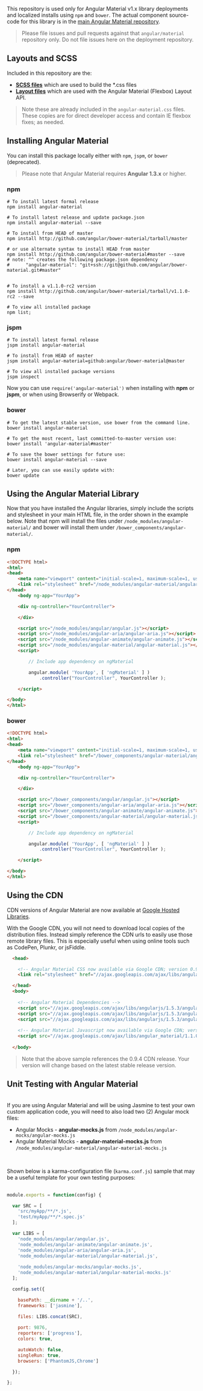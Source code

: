 This repository is used only for Angular Material v1.x library deployments and localized installs using `npm` and `bower`. The actual component source-code for this library is in the
[main Angular Material repository](https://github.com/angular/material).

> Please file issues and pull requests against that `angular/material` repository only. Do not file issues here on the deployment repository.

## Layouts and SCSS

Included in this repository are the:

* **[SCSS files](https://github.com/angular/bower-material/tree/master/modules/scss)** which are used to build the *.css files
* **[Layout files](https://github.com/angular/bower-material/tree/master/modules/layouts)** which are used with the Angular Material (Flexbox) Layout API. 

> Note these are already included in the `angular-material.css` files. These copies are for direct developer access and contain IE flexbox fixes; as needed.

## Installing Angular Material

You can install this package locally either with `npm`, `jspm`, or `bower` (deprecated). 

> Please note that Angular Material requires **Angular 1.3.x** or higher. 

### npm

```shell
# To install latest formal release 
npm install angular-material

# To install latest release and update package.json
npm install angular-material --save

# To install from HEAD of master
npm install http://github.com/angular/bower-material/tarball/master

# or use alternate syntax to install HEAD from master
npm install http://github.com/angular/bower-material#master --save
# note: ^^ creates the following package.json dependency
#      "angular-material": "git+ssh://git@github.com/angular/bower-material.git#master"


# To install a v1.1.0-rc2 version 
npm install http://github.com/angular/bower-material/tarball/v1.1.0-rc2 --save

# To view all installed package 
npm list;
```

### jspm

```shell
# To install latest formal release
jspm install angular-material

# To install from HEAD of master
jspm install angular-material=github:angular/bower-material@master

# To view all installed package versions
jspm inspect
```

Now you can use `require('angular-material')` when installing with **npm** or **jspm**, or when using Browserify or Webpack.

### bower

```shell
# To get the latest stable version, use bower from the command line.
bower install angular-material

# To get the most recent, last committed-to-master version use:
bower install 'angular-material#master'

# To save the bower settings for future use:
bower install angular-material --save

# Later, you can use easily update with:
bower update
```

## Using the Angular Material Library

Now that you have installed the Angular libraries, simply include the scripts and 
stylesheet in your main HTML file, in the order shown in the example below. Note that npm 
will install the files under `/node_modules/angular-material/` and bower will install them 
under `/bower_components/angular-material/`.

### npm

```html
<!DOCTYPE html>
<html>
<head>
    <meta name="viewport" content="initial-scale=1, maximum-scale=1, user-scalable=no" />
    <link rel="stylesheet" href="/node_modules/angular-material/angular-material.css">
</head>
	<body ng-app="YourApp">

	<div ng-controller="YourController">

	</div>

	<script src="/node_modules/angular/angular.js"></script>
	<script src="/node_modules/angular-aria/angular-aria.js"></script>
	<script src="/node_modules/angular-animate/angular-animate.js"></script>
	<script src="/node_modules/angular-material/angular-material.js"></script>
	<script>

		// Include app dependency on ngMaterial

		angular.module( 'YourApp', [ 'ngMaterial' ] )
			.controller("YourController", YourController );

	</script>

</body>
</html>
```

### bower

```html
<!DOCTYPE html>
<html>
<head>
    <meta name="viewport" content="initial-scale=1, maximum-scale=1, user-scalable=no" />
    <link rel="stylesheet" href="/bower_components/angular-material/angular-material.css">
</head>
	<body ng-app="YourApp">

	<div ng-controller="YourController">

	</div>

	<script src="/bower_components/angular/angular.js"></script>
	<script src="/bower_components/angular-aria/angular-aria.js"></script>
	<script src="/bower_components/angular-animate/angular-animate.js"></script>
	<script src="/bower_components/angular-material/angular-material.js"></script>
	<script>

		// Include app dependency on ngMaterial

		angular.module( 'YourApp', [ 'ngMaterial' ] )
			.controller("YourController", YourController );

	</script>

</body>
</html>
```

## Using the CDN

CDN versions of Angular Material are now available at 
[Google Hosted Libraries](https://developers.google.com/speed/libraries/devguide#angularmaterial). 

With the Google CDN, you will not need to download local copies of the distribution files.
Instead simply reference the CDN urls to easily use those remote library files. 
This is especially useful when using online tools such as CodePen, Plunkr, or jsFiddle.

```html
  <head>

    <!-- Angular Material CSS now available via Google CDN; version 0.9.4 used here -->
    <link rel="stylesheet" href="//ajax.googleapis.com/ajax/libs/angular_material/1.1.0-rc2/angular-material.min.css">

  </head>
  <body>
  
    <!-- Angular Material Dependencies -->
    <script src="//ajax.googleapis.com/ajax/libs/angularjs/1.5.3/angular.min.js"></script>
    <script src="//ajax.googleapis.com/ajax/libs/angularjs/1.5.3/angular-animate.min.js"></script>
    <script src="//ajax.googleapis.com/ajax/libs/angularjs/1.5.3/angular-aria.min.js"></script>
    
    <!-- Angular Material Javascript now available via Google CDN; version 0.9.4 used here -->
    <script src="//ajax.googleapis.com/ajax/libs/angular_material/1.1.0-rc2/angular-material.min.js"></script>
    
  </body>
```

> Note that the above sample references the 0.9.4 CDN release. Your version will change 
based on the latest stable release version.

## Unit Testing with Angular Material

<br/>
If you are using Angular Material and will be using Jasmine to test your own custom application code, you will need to also load two (2) Angular mock files:

*  Angular Mocks - **angular-mocks.js** from `/node_modules/angular-mocks/angular-mocks.js`
*  Angular Material Mocks - **angular-material-mocks.js** from `/node_modules/angular-material/angular-material-mocks.js`

<br/>

Shown below is a karma-configuration file (`karma.conf.js`) sample that may be a useful template for your own testing purposes:<br/><br/>

```js
module.exports = function(config) {

  var SRC = [
    'src/myApp/**/*.js',
    'test/myApp/**/*.spec.js'
  ];

  var LIBS = [
    'node_modules/angular/angular.js',
    'node_modules/angular-animate/angular-animate.js',
    'node_modules/angular-aria/angular-aria.js',
    'node_modules/angular-material/angular-material.js',
    
    'node_modules/angular-mocks/angular-mocks.js',
    'node_modules/angular-material/angular-material-mocks.js'
  ];

  config.set({

    basePath: __dirname + '/..',
    frameworks: ['jasmine'],
    
    files: LIBS.concat(SRC),

    port: 9876,
    reporters: ['progress'],
    colors: true,

    autoWatch: false,
    singleRun: true,
    browsers: ['PhantomJS,Chrome']

  });

};
```


